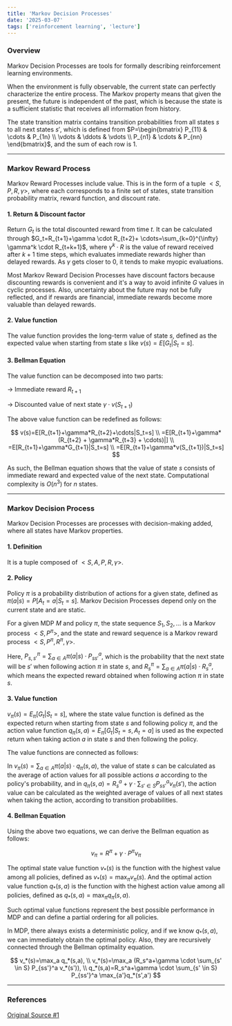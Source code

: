 ```yaml
---
title: 'Markov Decision Processes'
date: '2025-03-07'
tags: ['reinforcement learning', 'lecture']
---
```


### Overview

Markov Decision Processes are tools for formally describing reinforcement learning environments.

When the environment is fully observable, the current state can perfectly characterize the entire process. The Markov property means that given the present, the future is independent of the past, which is because the state is a sufficient statistic that receives all information from history.

The state transition matrix contains transition probabilities from all states $s$ to all next states $s'$, which is defined from $P=\begin{bmatrix} P_{11} & \cdots & P_{1n} \\ \vdots & \ddots & \vdots \\ P_{n1} & \cdots & P_{nn} \end{bmatrix}$, and the sum of each row is 1.

---

### Markov Reward Process

Markov Reward Processes include value. This is in the form of a tuple $<S, P, R, \gamma>$, where each corresponds to a finite set of states, state transition probability matrix, reward function, and discount rate.

#### 1. Return & Discount factor

Return $G_t$ is the total discounted reward from time $t$. It can be calculated through $G_t=R_{t+1}+\gamma \cdot R_{t+2}+ \cdots=\sum_{k=0}^{\infty} \gamma^k \cdot R_{t+k+1}$, where $\gamma^k \cdot R$ is the value of reward received after $k+1$ time steps, which evaluates immediate rewards higher than delayed rewards. As $\gamma$ gets closer to 0, it tends to make myopic evaluations.

Most Markov Reward Decision Processes have discount factors because discounting rewards is convenient and it's a way to avoid infinite $G$ values in cyclic processes. Also, uncertainty about the future may not be fully reflected, and if rewards are financial, immediate rewards become more valuable than delayed rewards.

#### 2. Value function

The value function provides the long-term value of state $s$, defined as the expected value when starting from state $s$ like $v(s)=E[G_t|S_t=s]$.

#### 3. Bellman Equation

The value function can be decomposed into two parts:

$\rightarrow$ Immediate reward $R_{t+1}$

$\rightarrow$ Discounted value of next state $\gamma \cdot v(S_{t+1})$

The above value function can be redefined as follows:

$$
v(s)=E[R_{t+1}+\gamma*R_{t+2}+\cdots|S_t=s] \\
=E[R_{t+1}+\gamma*(R_{t+2} + \gamma*R_{t+3} + \cdots)|] \\
=E[R_{t+1}+\gamma*G_{t+1}|S_t=s] \\
=E[R_{t+1}+\gamma*v(S_{t+1})|S_t=s]
$$

As such, the Bellman equation shows that the value of state $s$ consists of immediate reward and expected value of the next state. Computational complexity is $O(n^3)$ for $n$ states.

---

### Markov Decision Process

Markov Decision Processes are processes with decision-making added, where all states have Markov properties.

#### 1. Definition

It is a tuple composed of $<S, A, P, R, \gamma>$.

#### 2. Policy

Policy $\pi$ is a probability distribution of actions for a given state, defined as $\pi(a|s)=P[A_t=a|S_t=s]$. Markov Decision Processes depend only on the current state and are static.

For a given MDP $M$ and policy $\pi$, the state sequence $S_1, S_2, \dots$ is a Markov process $<S, P^{\pi}>$, and the state and reward sequence is a Markov reward process $<S,P^{\pi}, R^{\pi}, \gamma>$.

Here, $P_{s,s'}^{\pi}=\sum_{a \in A} \pi(a|s) \cdot P_{ss'}^a$, which is the probability that the next state will be $s'$ when following action $\pi$ in state $s$, and $R_s^{\pi}=\sum_{a \in A} \pi(a|s) \cdot R_{s}^a$, which means the expected reward obtained when following action $\pi$ in state $s$.

#### 3. Value function

$v_{\pi}(s)=E_{\pi}[G_t|S_t=s]$, where the state value function is defined as the expected return when starting from state $s$ and following policy $\pi$, and the action value function $q_{\pi}(s,a)=E_{\pi}[G_t|S_t=s, A_t=a]$ is used as the expected return when taking action $a$ in state $s$ and then following the policy.

The value functions are connected as follows:

In $v_{\pi}(s)=\sum_{a \in A} \pi(a|s) \cdot q_{\pi}(s,a)$, the value of state $s$ can be calculated as the average of action values for all possible actions $a$ according to the policy's probability, and in $q_{\pi}(s,a)=R_s^a + \gamma \cdot \sum_{s' \in S} P_{ss'}^a v_{\pi}(s')$, the action value can be calculated as the weighted average of values of all next states when taking the action, according to transition probabilities.

#### 4. Bellman Equation

Using the above two equations, we can derive the Bellman equation as follows:

$$
v_{\pi}=R^{\pi}+\gamma \cdot P^{\pi}v_{\pi}
$$

The optimal state value function $v_*(s)$ is the function with the highest value among all policies, defined as $v_*(s)=\max_{\pi}v_{\pi}(s)$. And the optimal action value function $q_*(s,a)$ is the function with the highest action value among all policies, defined as $q_*(s,a)=\max_{\pi}q_{\pi}(s,a)$.

Such optimal value functions represent the best possible performance in MDP and can define a partial ordering for all policies.

In MDP, there always exists a deterministic policy, and if we know $q_*(s, a)$, we can immediately obtain the optimal policy. Also, they are recursively connected through the Bellman optimality equation.

$$
v_*(s)=\max_a q_*(s,a), \\
v_*(s)=\max_a (R_s^a+\gamma \cdot \sum_{s' \in S} P_{ss'}^a v_*(s')), \\
q_*(s,a)=R_s^a+\gamma \cdot \sum_{s' \in S} P_{ss'}^a \max_{a'}q_*(s',a')
$$

---

### References

[Original Source #1](https://davidstarsilver.wordpress.com/wp-content/uploads/2025/04/lecture-2-mdp.pdf)



